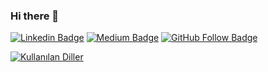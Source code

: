 ### Hi there 👋

<!--
**mustafagenc/mustafagenc** is a ✨ _special_ ✨ repository because its `README.md` (this file) appears on your GitHub profile.

Here are some ideas to get you started:

- 🔭 I’m currently working on ...
- 🌱 I’m currently learning ...
- 👯 I’m looking to collaborate on ...
- 🤔 I’m looking for help with ...
- 💬 Ask me about ...
- 📫 How to reach me: ...
- 😄 Pronouns: ...
- ⚡ Fun fact: ...
- &hide=html,smarty,javascript,blade,shell
-->

[![Linkedin Badge](https://img.shields.io/badge/-Linkedin-blue?style=flat&logo=Linkedin&logoColor=white&link=https://www.linkedin.com/in/mustafagenc/)](https://www.linkedin.com/in/mustafagenc/) [![Medium Badge](https://img.shields.io/badge/-Medium-black?style=flat&logo=Medium&logoColor=white&link=https://medium.com/@mustafagenc)](https://medium.com/@mustafagenc) [![GitHub Follow Badge](https://img.shields.io/github/followers/mustafagenc?label=follow&style=social)](https://github.com/mustafagenc)

[![Kullanılan Diller](https://github-readme-stats.vercel.app/api/top-langs/?username=mustafagenc&layout=compact&langs_count=10&hide=javascript,html)](https://github-readme-stats.vercel.app/api/top-langs/?username=mustafagenc&layout=compact&langs_count=10&hide=javascript,html)
